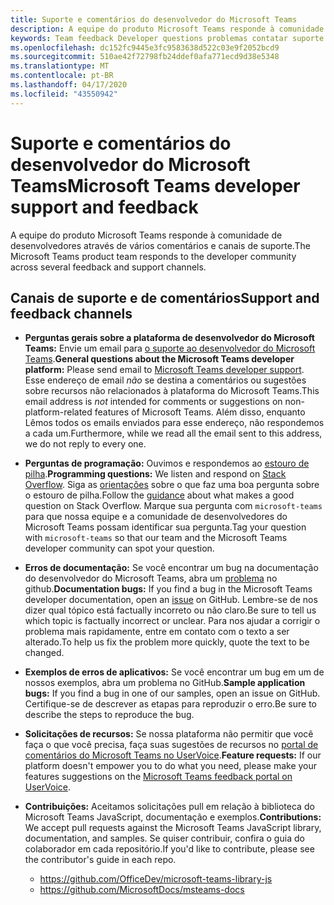 ```yaml
---
title: Suporte e comentários do desenvolvedor do Microsoft Teams
description: A equipe do produto Microsoft Teams responde à comunidade de desenvolvedores através de vários comentários e canais de suporte.
keywords: Team feedback Developer questions problemas contatar suporte solicitar contribuições de bugs
ms.openlocfilehash: dc152fc9445e3fc9583638d522c03e9f2052bcd9
ms.sourcegitcommit: 510ae42f72798fb24ddef0afa771ecd9d38e5348
ms.translationtype: MT
ms.contentlocale: pt-BR
ms.lasthandoff: 04/17/2020
ms.locfileid: "43550942"
---
```

# <a name="microsoft-teams-developer-support-and-feedback"></a><span data-ttu-id="ec872-104">Suporte e comentários do desenvolvedor do Microsoft Teams</span><span class="sxs-lookup"><span data-stu-id="ec872-104">Microsoft Teams developer support and feedback</span></span>

<span data-ttu-id="ec872-105">A equipe do produto Microsoft Teams responde à comunidade de desenvolvedores através de vários comentários e canais de suporte.</span><span class="sxs-lookup"><span data-stu-id="ec872-105">The Microsoft Teams product team responds to the developer community across several feedback and support channels.</span></span>

## <a name="support-and-feedback-channels"></a><span data-ttu-id="ec872-106">Canais de suporte e de comentários</span><span class="sxs-lookup"><span data-stu-id="ec872-106">Support and feedback channels</span></span>

- <span data-ttu-id="ec872-107">**Perguntas gerais sobre a plataforma de desenvolvedor do Microsoft Teams:** Envie um email para [o suporte ao desenvolvedor do Microsoft Teams](mailto:microsoftteamsdev@microsoft.com).</span><span class="sxs-lookup"><span data-stu-id="ec872-107">**General questions about the Microsoft Teams developer platform:** Please send email to [Microsoft Teams developer support](mailto:microsoftteamsdev@microsoft.com).</span></span> <span data-ttu-id="ec872-108">Esse endereço de email _não_ se destina a comentários ou sugestões sobre recursos não relacionados à plataforma do Microsoft Teams.</span><span class="sxs-lookup"><span data-stu-id="ec872-108">This email address is _not_ intended for comments or suggestions on non-platform-related features of Microsoft Teams.</span></span> <span data-ttu-id="ec872-109">Além disso, enquanto Lêmos todos os emails enviados para esse endereço, não respondemos a cada um.</span><span class="sxs-lookup"><span data-stu-id="ec872-109">Furthermore, while we read all the email sent to this address, we do not reply to every one.</span></span>

- <span data-ttu-id="ec872-110">**Perguntas de programação:** Ouvimos e respondemos ao [estouro de pilha](http://stackoverflow.com/questions/tagged/microsoft-teams).</span><span class="sxs-lookup"><span data-stu-id="ec872-110">**Programming questions:** We listen and respond on [Stack Overflow](http://stackoverflow.com/questions/tagged/microsoft-teams).</span></span> <span data-ttu-id="ec872-111">Siga as [orientações](http://stackoverflow.com/tour) sobre o que faz uma boa pergunta sobre o estouro de pilha.</span><span class="sxs-lookup"><span data-stu-id="ec872-111">Follow the [guidance](http://stackoverflow.com/tour) about what makes a good question on Stack Overflow.</span></span> <span data-ttu-id="ec872-112">Marque sua pergunta com `microsoft-teams` para que nossa equipe e a comunidade de desenvolvedores do Microsoft Teams possam identificar sua pergunta.</span><span class="sxs-lookup"><span data-stu-id="ec872-112">Tag your question with `microsoft-teams` so that our team and the Microsoft Teams developer community can spot your question.</span></span>

- <span data-ttu-id="ec872-113">**Erros de documentação:** Se você encontrar um bug na documentação do desenvolvedor do Microsoft Teams, abra um [problema](https://github.com/MicrosoftDocs/msteams-docs/issues) no github.</span><span class="sxs-lookup"><span data-stu-id="ec872-113">**Documentation bugs:** If you find a bug in the Microsoft Teams developer documentation, open an [issue](https://github.com/MicrosoftDocs/msteams-docs/issues) on GitHub.</span></span> <span data-ttu-id="ec872-114">Lembre-se de nos dizer qual tópico está factually incorreto ou não claro.</span><span class="sxs-lookup"><span data-stu-id="ec872-114">Be sure to tell us which topic is factually incorrect or unclear.</span></span> <span data-ttu-id="ec872-115">Para nos ajudar a corrigir o problema mais rapidamente, entre em contato com o texto a ser alterado.</span><span class="sxs-lookup"><span data-stu-id="ec872-115">To help us fix the problem more quickly, quote the text to be changed.</span></span>

- <span data-ttu-id="ec872-116">**Exemplos de erros de aplicativos:** Se você encontrar um bug em um de nossos exemplos, abra um problema no GitHub.</span><span class="sxs-lookup"><span data-stu-id="ec872-116">**Sample application bugs:** If you find a bug in one of our samples, open an issue on GitHub.</span></span> <span data-ttu-id="ec872-117">Certifique-se de descrever as etapas para reproduzir o erro.</span><span class="sxs-lookup"><span data-stu-id="ec872-117">Be sure to describe the steps to reproduce the bug.</span></span>

- <span data-ttu-id="ec872-118">**Solicitações de recursos:** Se nossa plataforma não permitir que você faça o que você precisa, faça suas sugestões de recursos no [portal de comentários do Microsoft Teams no UserVoice](https://aka.ms/microsoftteamsplatformsuggestions).</span><span class="sxs-lookup"><span data-stu-id="ec872-118">**Feature requests:** If our platform doesn't empower you to do what you need, please make your features suggestions on the [Microsoft Teams feedback portal on UserVoice](https://aka.ms/microsoftteamsplatformsuggestions).</span></span>

- <span data-ttu-id="ec872-119">**Contribuições:** Aceitamos solicitações pull em relação à biblioteca do Microsoft Teams JavaScript, documentação e exemplos.</span><span class="sxs-lookup"><span data-stu-id="ec872-119">**Contributions:** We accept pull requests against the Microsoft Teams JavaScript library, documentation, and samples.</span></span> <span data-ttu-id="ec872-120">Se quiser contribuir, confira o guia do colaborador em cada repositório.</span><span class="sxs-lookup"><span data-stu-id="ec872-120">If you'd like to contribute, please see the contributor's guide in each repo.</span></span>

  * https://github.com/OfficeDev/microsoft-teams-library-js
  * https://github.com/MicrosoftDocs/msteams-docs
